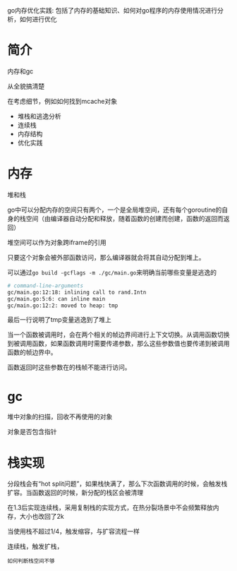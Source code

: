 go内存优化实践: 包括了内存的基础知识、如何对go程序的内存使用情况进行分析，如何进行优化

# 简介

内存和gc

从全貌搞清楚

在考虑细节，例如如何找到mcache对象

- 堆栈和逃逸分析
- 连续栈
- 内存结构
- 优化实践

# 内存

堆和栈

go中可以分配内存的空间只有两个，一个是全局堆空间，还有每个goroutine的自身的栈空间（由编译器自动分配和释放，随着函数的创建而创建，函数的返回而返回）

堆空间可以作为对象跨iframe的引用

只要这个对象会被外部函数访问，那么编译器就会将其自动分配到堆上。

可以通过`go build -gcflags -m ./gc/main.go`来明确当前哪些变量是逃逸的

```bash
# command-line-arguments
gc/main.go:12:18: inlining call to rand.Intn
gc/main.go:5:6: can inline main
gc/main.go:12:2: moved to heap: tmp
```

最后一行说明了tmp变量逃逸到了堆上

当一个函数被调用时，会在两个相关的帧边界间进行上下文切换。从调用函数切换到被调用函数，如果函数调用时需要传递参数，那么这些参数值也要传递到被调用函数的帧边界中。

函数返回时这些参数在的栈帧不能进行访问。

# gc

堆中对象的扫描，回收不再使用的对象

对象是否包含指针

# 栈实现

分段栈会有“hot split问题”，如果栈快满了，那么下次函数调用的时候，会触发栈扩容。当函数返回的时候，新分配的栈区会被清理

在1.3后实现连续栈，采用复制栈的实现方式，在热分裂场景中不会频繁释放内存，大小也改回了2k

当使用栈不超过1/4，触发缩容，与扩容流程一样

连续栈，触发扩栈，

`如何判断栈空间不够`

